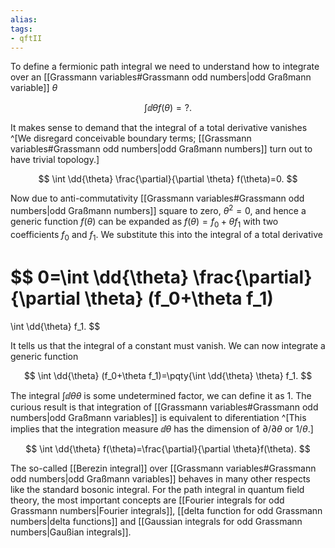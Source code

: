 ```yaml
---
alias:
tags:
- qftII
---
```

To define a fermionic path integral we need to understand how to integrate
over an  [[Grassmann variables#Grassmann odd numbers|odd Graßmann variable]] $\theta$

$$
\int \dd{\theta} f(\theta)=\mathord{?}.
$$

It makes sense to demand that the integral of a total derivative
vanishes
^[We disregard conceivable boundary terms;
[[Grassmann variables#Grassmann odd numbers|odd Graßmann numbers]] turn out to have trivial topology.]

$$
\int \dd{\theta} \frac{\partial}{\partial \theta} f(\theta)=0.
$$

Now due to anti-commutativity [[Grassmann variables#Grassmann odd numbers|odd Graßmann numbers]] square to zero, $\theta^2=0$,
and hence a generic function $f(\theta)$
can be expanded as $f(\theta)=f_0+\theta f_1$ with two coefficients $f_0$ and $f_1$.
We substitute this into the integral of a total derivative

$$
0=\int \dd{\theta} \frac{\partial}{\partial \theta} (f_0+\theta f_1)
=
\int \dd{\theta} f_1.
$$

It tells us that the integral of a constant must vanish.
We can now integrate a generic function

$$
\int \dd{\theta} (f_0+\theta f_1)=\pqty{\int \dd{\theta} \theta} f_1.
$$

The integral $\int \dd{\theta}\theta$ is some undetermined factor, we can define it as $1$.
The curious result is that integration of  [[Grassmann variables#Grassmann odd numbers|odd Graßmann variables]]
is equivalent to diferentiation
^[This implies that the integration measure $\dd{\theta}$
has the dimension of $\partial/\partial\theta$ or $1/\theta$.]

$$
\int \dd{\theta} f(\theta)=\frac{\partial}{\partial \theta}f(\theta).
$$


The so-called [[Berezin integral]] over  [[Grassmann variables#Grassmann odd numbers|odd Graßmann variables]] behaves in many other respects
like the standard bosonic integral.
For the path integral in quantum field theory,
the most important concepts are [[Fourier integrals for odd Grassmann numbers|Fourier integrals]], [[delta function for odd Grassmann numbers|delta functions]]
 and [[Gaussian integrals for odd Grassmann numbers|Gaußian integrals]]. 